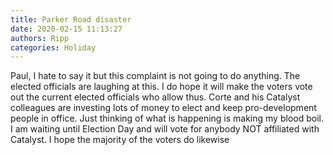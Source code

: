 ```yaml
---
title: Parker Road disaster
date: 2020-02-15 11:13:27
authors: Ripp
categories: Holiday
---
```


 Paul, I hate to say it but this complaint is not going to do anything.   The elected officials are laughing at this. 
I do hope it will make the voters vote out the current elected officials who allow thus.
Corte and his Catalyst colleagues are investing lots of money to elect and keep pro-development people in office. 
Just thinking of what is happening is making my blood boil.   I am waiting until Election Day and will vote for anybody NOT affiliated with Catalyst.
I hope the majority of the voters do likewise